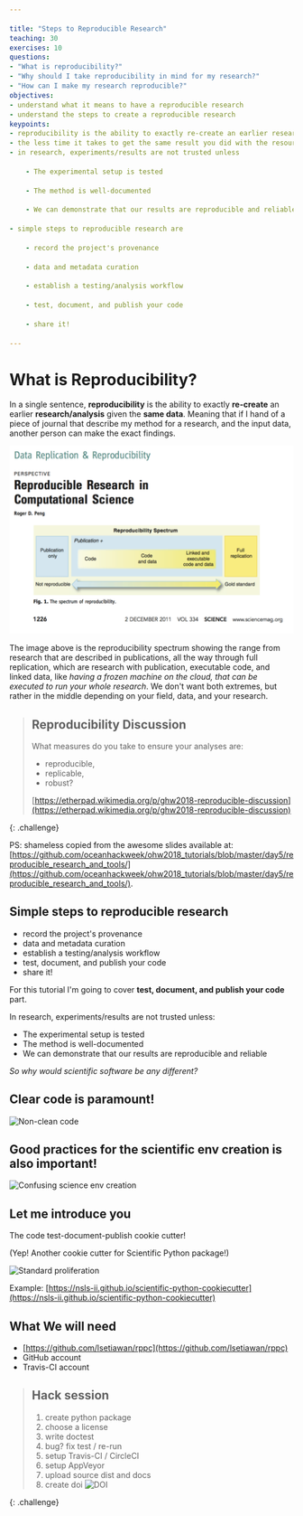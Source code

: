 ```yaml
---

title: "Steps to Reproducible Research"
teaching: 30
exercises: 10
questions:
- "What is reproducibility?"
- "Why should I take reproducibility in mind for my research?"
- "How can I make my research reproducible?"
objectives:
- understand what it means to have a reproducible research
- understand the steps to create a reproducible research
keypoints:
- reproducibility is the ability to exactly re-create an earlier research/analysis given the same data
- the less time it takes to get the same result you did with the resources provided, the more "reproducible" your research/analysis are
- in research, experiments/results are not trusted unless
    
    - The experimental setup is tested
    
    - The method is well-documented
    
    - We can demonstrate that our results are reproducible and reliable

- simple steps to reproducible research are
    
    - record the project's provenance
    
    - data and metadata curation
    
    - establish a testing/analysis workflow
    
    - test, document, and publish your code
    
    - share it!

---
```


# What is Reproducibility?

In a single sentence, **reproducibility** is the ability to exactly **re-create** an earlier **research/analysis** given the **same data**. Meaning that if I hand of a piece of journal that describe my method for a research, and the input data, another person can make the exact findings.

<img src="../assets/img/reproducibility/spectrum.png" alt="Reproducibility Spectrum" style="width:800px;height:auto;">

The image above is the reproducibility spectrum showing the range from research that are described in publications, all the way through full replication, which are research with publication, executable code, and linked data, like *having a frozen machine on the cloud, that can be executed to run your whole research*. We don't want both extremes, but rather in the middle depending on your field, data, and your research.

> ## Reproducibility Discussion
>
> What measures do you take to ensure your analyses are:
> - reproducible,
> - replicable,
> - robust?
>
> [https://etherpad.wikimedia.org/p/ghw2018-reproducible-discussion](https://etherpad.wikimedia.org/p/ghw2018-reproducible-discussion)
>
{: .challenge}

PS: shameless copied from the awesome slides available at: [https://github.com/oceanhackweek/ohw2018_tutorials/blob/master/day5/reproducible_research_and_tools/](https://github.com/oceanhackweek/ohw2018_tutorials/blob/master/day5/reproducible_research_and_tools/).

## Simple steps to reproducible research

- record the project's provenance
- data and metadata curation
- establish a testing/analysis workflow
- test, document, and publish your code
- share it!

For this tutorial I'm going to cover **test, document, and publish your code** part.

In research, experiments/results are not trusted unless:

- The experimental setup is tested
- The method is well-documented
- We can demonstrate that our results are reproducible and reliable

*So why would scientific software be any different?*

## Clear code is paramount!

![Non-clean code](https://raw.githubusercontent.com/oceanhackweek/ohw2018_tutorials/master/day5/reproducible_research_and_tools/images/code_quality_2.png)

## Good practices for the scientific env creation is also important!

![Confusing science env creation](https://raw.githubusercontent.com/oceanhackweek/ohw2018_tutorials/master/day5/reproducible_research_and_tools/images/universal_install_script.png)

## Let me introduce you

The code test-document-publish cookie cutter!

(Yep! Another cookie cutter for Scientific Python package!)

![Standard proliferation](https://raw.githubusercontent.com/oceanhackweek/ohw2018_tutorials/master/day5/reproducible_research_and_tools/images/standards.png)

Example: [https://nsls-ii.github.io/scientific-python-cookiecutter](https://nsls-ii.github.io/scientific-python-cookiecutter)

## What We will need

- [https://github.com/lsetiawan/rppc](https://github.com/lsetiawan/rppc)
- GitHub account
- Travis-CI account

> ## Hack session
>
> 1. create python package
> 2. choose a license
> 3. write doctest
> 4. bug? fix test / re-run
> 5. setup Travis-CI / CircleCI
> 6. setup AppVeyor
> 7. upload source dist and docs
> 8. create doi ![DOI](https://zenodo.org/badge/104919828.svg)
>
{: .challenge}
